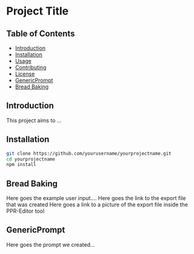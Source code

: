 # Project Title

## Table of Contents

- [Introduction](#introduction)
- [Installation](#installation)
- [Usage](#usage)
- [Contributing](#contributing)
- [License](#license)
- [GenericPrompt](#prompt)
- [Bread Baking](#breadbaking)

## Introduction

This project aims to ...

## Installation

```bash
git clone https://github.com/yourusername/yourprojectname.git
cd yourprojectname
npm install
```

## Bread Baking
Here goes the example user input....
Here goes the link to the export file that was created
Here goes a link to a picture of the export file inside the PPR-Editor tool

## GenericPrompt
Here goes the prompt we created...
